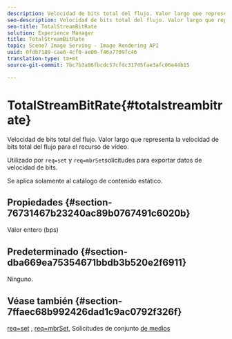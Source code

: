 ```yaml
---
description: Velocidad de bits total del flujo. Valor largo que representa la velocidad de bits total del flujo para el recurso de vídeo.
seo-description: Velocidad de bits total del flujo. Valor largo que representa la velocidad de bits total del flujo para el recurso de vídeo.
seo-title: TotalStreamBitRate
solution: Experience Manager
title: TotalStreamBitRate
topic: Scene7 Image Serving - Image Rendering API
uuid: 0fdb7189-cae6-4cf0-ae00-f46a7709fc46
translation-type: tm+mt
source-git-commit: 7bc7b3a86fbcdc57cfdc31745fae3afc06e44b15

---
```



# TotalStreamBitRate{#totalstreambitrate}

Velocidad de bits total del flujo. Valor largo que representa la velocidad de bits total del flujo para el recurso de vídeo.

Utilizado por `req=set` y `req=mbrSet`solicitudes para exportar datos de velocidad de bits.

Se aplica solamente al catálogo de contenido estático.

## Propiedades {#section-76731467b23240ac89b0767491c6020b}

Valor entero (bps)

## Predeterminado {#section-dba669ea75354671bbdb3b520e2f6911}

Ninguno.

## Véase también {#section-7ffaec68b992426dad1c9ac0792f326f}

[req=set](../../../../../is-api/http-ref/image-serving-api-ref/c-http-protocol-reference/c-command-reference/r-req/r-set.md#reference-2cac1a03eaf44a7986e18f2898384f98) , [req=mbrSet](../../../../../is-api/http-ref/image-serving-api-ref/c-http-protocol-reference/c-command-reference/r-req/r-mbrset.md#reference-603d75babde74508a878c27bd4cced73), Solicitudes de conjunto [de medios](../../../../../is-api/http-ref/image-serving-api-ref/c-http-protocol-reference/c-syntax-and-features/r-media-set-requests.md#reference-f2f2aa11208b47609fe17848d3b86a0b)

